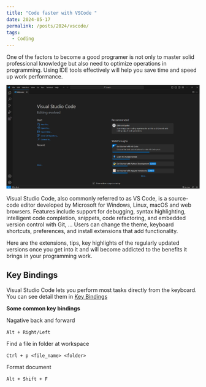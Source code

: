 ```yaml
---
title: "Code faster with VSCode "
date: 2024-05-17
permalink: /posts/2024/vscode/
tags:
  - Coding 
---
```


<head>
    <style type="text/css">
        figure{text-align: center;}
        math{text-align: center;}
    </style>
</head>

One of the factors to become a good programer is not only to master solid professional knowledge but also need to optimize operations in programming. Using IDE tools effectively will help you save time and speed up work performance. 

<p style="text-align:center;">
  <img src="/images/posts/vscode_tips/VS_Code.png">
</p>


Visual Studio Code, also commonly referred to as VS Code, is a source-code editor developed by Microsoft for Windows, Linux, macOS and web browsers. Features include support for debugging, syntax highlighting, intelligent code completion, snippets, code refactoring, and embedded version control with Git, ... Users can change the theme, keyboard shortcuts, preferences, and install extensions that add functionality.

Here are the extensions, tips, key highlights of the regularly updated versions once you get into it and will become addicted to the benefits it brings in your programming work.

## Key Bindings

Visual Studio Code lets you perform most tasks directly from the keyboard. You can see detail them in [Key Bindings](https://code.visualstudio.com/docs/getstarted/keybindings)

**Some common key bindings**

Nagative back and forward

```shell
Alt + Right/Left
```

Find a file in folder at workspace

```shell
Ctrl + p <file_name> <folder>
```

Format document

```shell
Alt + Shift + F
```


